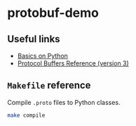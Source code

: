 # protobuf-demo

## Useful links

- [Basics on Python](https://developers.google.com/protocol-buffers/docs/pythontutorial)
- [Protocol Buffers Reference (version 3)](https://developers.google.com/protocol-buffers/docs/proto3)

## `Makefile` reference

Compile `.proto` files to Python classes. 

```sh
make compile
```
